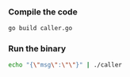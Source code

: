 ### Compile the code

```bash
go build caller.go
```

### Run the binary

```bash
echo "{\"msg\":\"\"}" | ./caller
```
